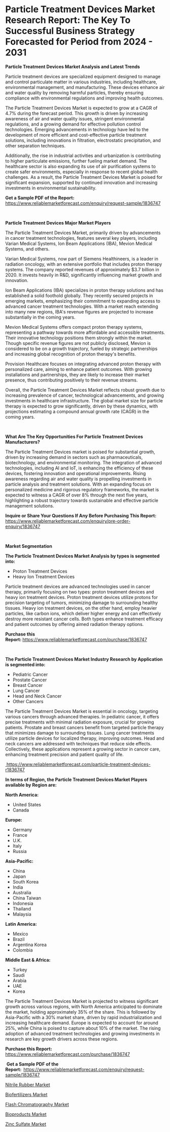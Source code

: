 <p><h1>Particle Treatment Devices Market Research Report: The Key To Successful Business Strategy Forecasted for Period from 2024 - 2031</h1></p><p><strong>Particle Treatment Devices Market Analysis and Latest Trends</strong></p>
<p><p>Particle treatment devices are specialized equipment designed to manage and control particulate matter in various industries, including healthcare, environmental management, and manufacturing. These devices enhance air and water quality by removing harmful particles, thereby ensuring compliance with environmental regulations and improving health outcomes.</p><p>The Particle Treatment Devices Market is expected to grow at a CAGR of 4.7% during the forecast period. This growth is driven by increasing awareness of air and water quality issues, stringent environmental regulations, and a growing demand for effective pollution control technologies. Emerging advancements in technology have led to the development of more efficient and cost-effective particle treatment solutions, including innovations in filtration, electrostatic precipitation, and other separation techniques.</p><p>Additionally, the rise in industrial activities and urbanization is contributing to higher particulate emissions, further fueling market demand. The healthcare sector is also expanding its use of air purification systems to create safer environments, especially in response to recent global health challenges. As a result, the Particle Treatment Devices Market is poised for significant expansion, supported by continued innovation and increasing investments in environmental sustainability.</p></p>
<p><strong>Get a Sample PDF of the Report:&nbsp;</strong> <a href="https://www.reliablemarketforecast.com/enquiry/request-sample/1836747?utm_campaign=1741&utm_medium=2&utm_source=Github&utm_content=ia&utm_term=16102024&utm_id=particle-treatment-devices">https://www.reliablemarketforecast.com/enquiry/request-sample/1836747</a></p>
<p>&nbsp;</p>
<p><strong>Particle Treatment Devices Major Market Players</strong></p>
<p><p>The Particle Treatment Devices Market, primarily driven by advancements in cancer treatment technologies, features several key players, including Varian Medical Systems, Ion Beam Applications (IBA), Mevion Medical Systems, and others.</p><p>Varian Medical Systems, now part of Siemens Healthineers, is a leader in radiation oncology, with an extensive portfolio that includes proton therapy systems. The company reported revenues of approximately $3.7 billion in 2020. It invests heavily in R&D, significantly influencing market growth and innovation.</p><p>Ion Beam Applications (IBA) specializes in proton therapy solutions and has established a solid foothold globally. They recently secured projects in emerging markets, emphasizing their commitment to expanding access to advanced cancer treatment technologies. With a market reach extending into many new regions, IBA's revenue figures are projected to increase substantially in the coming years.</p><p>Mevion Medical Systems offers compact proton therapy systems, representing a pathway towards more affordable and accessible treatments. Their innovative technology positions them strongly within the market. Though specific revenue figures are not publicly disclosed, Mevion is considered to be on a growth trajectory, fueled by strategic partnerships and increasing global recognition of proton therapy's benefits.</p><p>Provision Healthcare focuses on integrating advanced proton therapy with personalized care, aiming to enhance patient outcomes. With growing installations and partnerships, they are likely to increase their market presence, thus contributing positively to their revenue streams.</p><p>Overall, the Particle Treatment Devices Market reflects robust growth due to increasing prevalence of cancer, technological advancements, and growing investments in healthcare infrastructure. The global market size for particle therapy is expected to grow significantly, driven by these dynamics, with projections estimating a compound annual growth rate (CAGR) in the coming years.</p></p>
<p>&nbsp;</p>
<p><strong>What Are The Key Opportunities For Particle Treatment Devices Manufacturers?</strong></p>
<p><p>The Particle Treatment Devices market is poised for substantial growth, driven by increasing demand in sectors such as pharmaceuticals, biotechnology, and environmental monitoring. The integration of advanced technologies, including AI and IoT, is enhancing the efficiency of these devices, fostering innovation and operational improvements. Rising awareness regarding air and water quality is propelling investments in particle analysis and treatment solutions. With an expanding focus on personalized medicine and rigorous regulatory frameworks, the market is expected to witness a CAGR of over 8% through the next five years, highlighting a robust trajectory towards sustainable and effective particle management solutions.</p></p>
<p><strong>Inquire or Share Your Questions If Any Before Purchasing This Report:</strong> <a href="https://www.reliablemarketforecast.com/enquiry/pre-order-enquiry/1836747?utm_campaign=1741&utm_medium=2&utm_source=Github&utm_content=ia&utm_term=16102024&utm_id=particle-treatment-devices">https://www.reliablemarketforecast.com/enquiry/pre-order-enquiry/1836747</a></p>
<p>&nbsp;</p>
<p><strong>Market Segmentation</strong></p>
<p><strong>The Particle Treatment Devices Market Analysis by types is segmented into:</strong></p>
<p><ul><li>Proton Treatment Devices</li><li>Heavy Ion Treatment Devices</li></ul></p>
<p><p>Particle treatment devices are advanced technologies used in cancer therapy, primarily focusing on two types: proton treatment devices and heavy ion treatment devices. Proton treatment devices utilize protons for precision targeting of tumors, minimizing damage to surrounding healthy tissues. Heavy ion treatment devices, on the other hand, employ heavier particles, like carbon ions, which deliver higher energy and can effectively destroy more resistant cancer cells. Both types enhance treatment efficacy and patient outcomes by offering aimed radiation therapy options.</p></p>
<p><strong>Purchase this Report:&nbsp;</strong><a href="https://www.reliablemarketforecast.com/purchase/1836747?utm_campaign=1741&utm_medium=2&utm_source=Github&utm_content=ia&utm_term=16102024&utm_id=particle-treatment-devices">https://www.reliablemarketforecast.com/purchase/1836747</a></p>
<p>&nbsp;</p>
<p><strong>The Particle Treatment Devices Market Industry Research by Application is segmented into:</strong></p>
<p><ul><li>Pediatric Cancer</li><li>Prostate Cancer</li><li>Breast Cancer</li><li>Lung Cancer</li><li>Head and Neck Cancer</li><li>Other Cancers</li></ul></p>
<p><p>The Particle Treatment Devices Market is essential in oncology, targeting various cancers through advanced therapies. In pediatric cancer, it offers precise treatments with minimal radiation exposure, crucial for growing patients. Prostate and breast cancers benefit from targeted particle therapy that minimizes damage to surrounding tissues. Lung cancer treatments utilize particle devices for localized therapy, improving outcomes. Head and neck cancers are addressed with techniques that reduce side effects. Collectively, these applications represent a growing sector in cancer care, enhancing treatment precision and patient quality of life.</p></p>
<p><a href="https://www.reliablemarketforecast.com/particle-treatment-devices-r1836747?utm_campaign=1741&utm_medium=2&utm_source=Github&utm_content=ia&utm_term=16102024&utm_id=particle-treatment-devices">&nbsp;https://www.reliablemarketforecast.com/particle-treatment-devices-r1836747</a></p>
<p><strong>In terms of Region, the Particle Treatment Devices Market Players available by Region are:</strong></p>
<p>
    <p> <strong> North America: </strong>
        <ul>
            <li>United States</li>
            <li>Canada</li>
        </ul>
        </p> 
    <p> <strong> Europe: </strong>
        <ul>
            <li>Germany</li>
            <li>France</li>
            <li>U.K.</li>
            <li>Italy</li>
            <li>Russia</li>
        </ul>
        </p> 
    <p> <strong> Asia-Pacific: </strong>
        <ul>
            <li>China</li>
            <li>Japan</li>
            <li>South Korea</li>
            <li>India</li>
            <li>Australia</li>
            <li>China Taiwan</li>
            <li>Indonesia</li>
            <li>Thailand</li>
            <li>Malaysia</li>
        </ul>
        </p> 
    <p> <strong> Latin America: </strong>
        <ul>
            <li>Mexico</li>
            <li>Brazil</li>
            <li>Argentina Korea</li>
            <li>Colombia</li>
        </ul>
        </p> 
    <p> <strong> Middle East & Africa: </strong>
        <ul>
            <li>Turkey</li>
            <li>Saudi</li>
            <li>Arabia</li>
            <li>UAE</li>
            <li>Korea</li>
        </ul>
    </p>
    </p>
<p><p>The Particle Treatment Devices Market is projected to witness significant growth across various regions, with North America anticipated to dominate the market, holding approximately 35% of the share. This is followed by Asia-Pacific with a 30% market share, driven by rapid industrialization and increasing healthcare demand. Europe is expected to account for around 25%, while China is poised to capture about 10% of the market. The rising adoption of advanced treatment technologies and growing investments in research are key growth drivers across these regions.</p></p>
<p><strong>Purchase this Report: </strong><a href="https://www.reliablemarketforecast.com/purchase/1836747?utm_campaign=1741&utm_medium=2&utm_source=Github&utm_content=ia&utm_term=16102024&utm_id=particle-treatment-devices">https://www.reliablemarketforecast.com/purchase/1836747</a></p>
<p>&nbsp;<strong>Get a Sample PDF of the Report:&nbsp;&nbsp;</strong><a href="https://www.reliablemarketforecast.com/enquiry/request-sample/1836747?utm_campaign=1741&utm_medium=2&utm_source=Github&utm_content=ia&utm_term=16102024&utm_id=particle-treatment-devices">https://www.reliablemarketforecast.com/enquiry/request-sample/1836747</a></p>
<p><strong></strong></p>
<p><p><a href="https://www.linkedin.com/pulse/nitrile-rubber-market-penetration-strategies-untapped-gwzbc?utm_campaign=1741&utm_medium=2&utm_source=Github&utm_content=ia&utm_term=16102024&utm_id=particle-treatment-devices">Nitrile Rubber Market</a></p><p><a href="https://www.linkedin.com/pulse/disruption-innovation-biofertilizers-industry-market-zs9jc?utm_campaign=1741&utm_medium=2&utm_source=Github&utm_content=ia&utm_term=16102024&utm_id=particle-treatment-devices">Biofertilizers Market</a></p><p><a href="https://www.linkedin.com/pulse/flash-chromatography-market-refracting-trends-consumer-behaviors-m7nqc?utm_campaign=1741&utm_medium=2&utm_source=Github&utm_content=ia&utm_term=16102024&utm_id=particle-treatment-devices">Flash Chromatography Market</a></p><p><a href="https://www.linkedin.com/pulse/global-bioproducts-market-focus-product-type-conventional-h8urc?utm_campaign=1741&utm_medium=2&utm_source=Github&utm_content=ia&utm_term=16102024&utm_id=particle-treatment-devices">Bioproducts Market</a></p><p><a href="https://www.linkedin.com/pulse/zinc-sulfate-industry-resonance-98-amplification-across-domains-8tzgc?utm_campaign=1741&utm_medium=2&utm_source=Github&utm_content=ia&utm_term=16102024&utm_id=particle-treatment-devices">Zinc Sulfate Market</a></p></p>